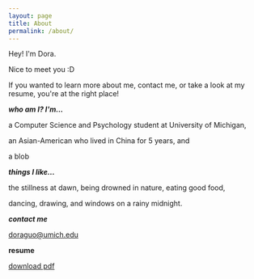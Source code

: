 ```yaml
---
layout: page
title: About
permalink: /about/
---
```

Hey! I'm Dora.

Nice to meet you :D

If you wanted to learn more about me, contact me, or take a look at my resume, you're at the right place!


***who am I? I'm...***

a Computer Science and Psychology student at University of Michigan,

an Asian-American who lived in China for 5 years, and

a blob


***things I like...***

the stillness at dawn, being drowned in nature, eating good food,

dancing, drawing, and windows on a rainy midnight.


***contact me***

doraguo@umich.edu


**resume**

[download pdf](/assets/Resume_20_2020.pdf)
